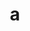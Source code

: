 ---
layout: cake
title:  a
type: cake
bannerimg: /banners/cakebanner
comic: cake_41.png
name: Spoons
hovertext: heh heh
next: 42
prev: 40
---